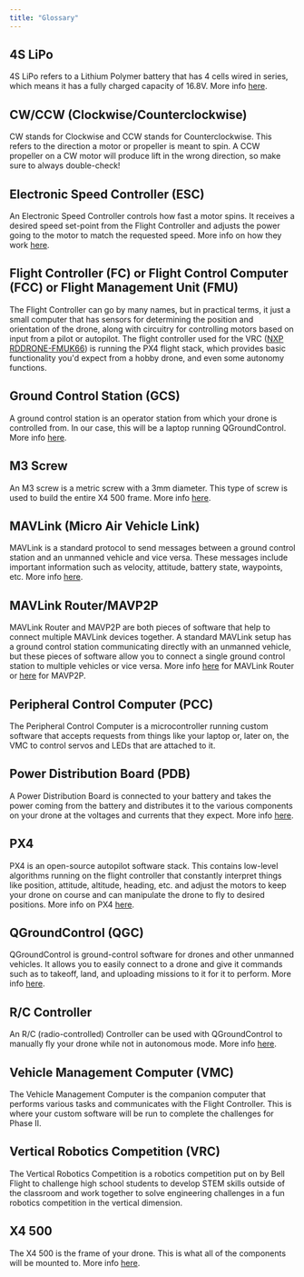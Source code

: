 ```yaml
---
title: "Glossary"
---
```


## 4S LiPo
4S LiPo refers to a Lithium Polymer battery that has 4 cells wired in series, 
which means it has a fully charged capacity of 16.8V. 
More info [here](https://rogershobbycenter.com/lipoguide).

## CW/CCW (Clockwise/Counterclockwise)
CW stands for Clockwise and CCW stands for Counterclockwise. 
This refers to the direction a motor or propeller is meant to spin. 
A CCW propeller on a CW motor will produce lift in the wrong direction, 
so make sure to always double-check!

## Electronic Speed Controller (ESC)
An Electronic Speed Controller controls how fast a motor spins. 
It receives a desired speed set-point from the Flight Controller and 
adjusts the power going to the motor to match the requested speed. 
More info on how they work [here](https://howtomechatronics.com/how-it-works/how-brushless-motor-and-esc-work/).

## Flight Controller (FC) or Flight Control Computer (FCC) or Flight Management Unit (FMU)
The Flight Controller can go by many names, but in practical terms, it just a 
small computer that has sensors for determining the position and orientation of 
the drone, along with circuitry for controlling motors based on input from a pilot
or autopilot. The flight controller used for the VRC 
([NXP RDDRONE-FMUK66](https://www.nxp.com/design/designs/px4-robotic-drone-flight-management-unit-fmu-rddrone-fmuk66:RDDRONE-FMUK66)) 
is running the PX4 flight stack, which provides basic functionality you'd expect 
from a hobby drone, and even some autonomy functions.

## Ground Control Station (GCS)
A ground control station is an operator station from which your drone 
is controlled from. In our case, this will be a laptop running QGroundControl. 
More info [here](https://en.wikipedia.org/wiki/UAV_ground_control_station).

## M3 Screw
An M3 screw is a metric screw with a 3mm diameter.
This type of screw is used to build the entire X4 500 frame. 
More info [here](https://www.fastenermart.com/understanding-metric-fasteners.html).

## MAVLink (Micro Air Vehicle Link)
MAVLink is a standard protocol to send messages between a ground control station 
and an unmanned vehicle and vice versa. These messages include important information
such as velocity, attitude, battery state, waypoints, etc. 
More info [here](https://en.wikipedia.org/wiki/MAVLink).

## MAVLink Router/MAVP2P
MAVLink Router and MAVP2P are both pieces of software that help to connect multiple
MAVLink devices together. A standard MAVLink setup has a ground control station 
communicating directly with an unmanned vehicle, but these pieces of software allow 
you to connect a single ground control station to multiple vehicles or vice versa. 
More info [here](https://github.com/mavlink-router/mavlink-router) for MAVLink Router 
or [here](https://github.com/aler9/mavp2p) for MAVP2P.

## Peripheral Control Computer (PCC)
The Peripheral Control Computer is a microcontroller running custom software that 
accepts requests from things like your laptop or, later on, the VMC to control 
servos and LEDs that are attached to it. 

## Power Distribution Board (PDB)
A Power Distribution Board is connected to your battery and takes the power coming 
from the battery and distributes it to the various components on your drone at the 
voltages and currents that they expect. 
More info [here](https://dronenodes.com/pdb-power-distribution-board/).

## PX4
PX4 is an open-source autopilot software stack. This contains low-level algorithms 
running on the flight controller that constantly interpret things like position, 
attitude, altitude, heading, etc. and adjust the motors to keep your drone on 
course and can manipulate the drone to fly to desired positions. 
More info on PX4 [here](https://px4.io/).

## QGroundControl (QGC)
QGroundControl is ground-control software for drones and other unmanned vehicles. 
It allows you to easily connect to a drone and give it commands such as to takeoff, 
land, and uploading missions to it for it to perform. 
More info [here](http://qgroundcontrol.com/).

## R/C Controller
An R/C (radio-controlled) Controller can be used with QGroundControl to manually 
fly your drone while not in autonomous mode. 
More info [here](https://docs.qgroundcontrol.com/master/en/SetupView/Radio.html).

## Vehicle Management Computer (VMC)
The Vehicle Management Computer is the companion computer that performs various 
tasks and communicates with the Flight Controller. This is where your custom software will be run to complete the challenges for Phase II.

## Vertical Robotics Competition (VRC)
The Vertical Robotics Competition is a robotics competition put on by Bell Flight 
to challenge high school students to develop STEM skills outside of the classroom 
and work together to solve engineering challenges in a fun robotics competition 
in the vertical dimension.

## X4 500
The X4 500 is the frame of your drone. This is what all of the components will 
be mounted to. 
More info [here](https://www.amazon.com/dp/B087LT81C8/).

